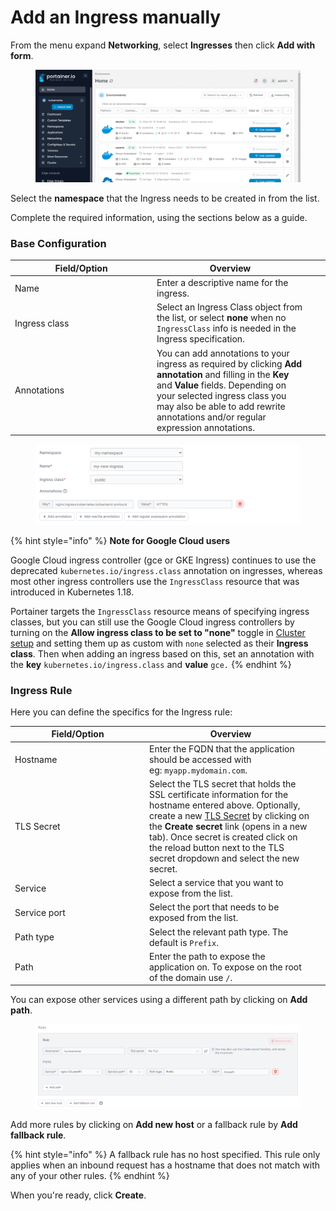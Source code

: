 # Add an Ingress manually

From the menu expand **Networking**, select **Ingresses** then click **Add with form**.

<figure><img src="../../../../.gitbook/assets/2.20-kubernetes-networking-ingresses-add.gif" alt=""><figcaption></figcaption></figure>

Select the **namespace** that the Ingress needs to be created in from the list.

Complete the required information, using the sections below as a guide.

### Base Configuration

<table><thead><tr><th width="213">Field/Option</th><th>Overview</th><th data-hidden></th><th data-hidden></th></tr></thead><tbody><tr><td>Name</td><td>Enter a descriptive name for the ingress.</td><td></td><td></td></tr><tr><td>Ingress class</td><td>Select an Ingress Class object from the list, or select <strong>none</strong> when no <code>IngressClass</code> info is needed in the Ingress specification.</td><td></td><td></td></tr><tr><td>Annotations</td><td>You can add annotations to your ingress as required by clicking <strong>Add annotation</strong> and filling in the <strong>Key</strong> and <strong>Value</strong> fields. Depending on your selected ingress class you may also be able to add rewrite annotations and/or regular expression annotations.</td><td></td><td></td></tr></tbody></table>

<figure><img src="../../../../.gitbook/assets/2.18-k8s-ingresses-add-name.png" alt=""><figcaption></figcaption></figure>

{% hint style="info" %}
**Note for Google Cloud users**

Google Cloud ingress controller (gce or GKE Ingress) continues to use the deprecated `kubernetes.io/ingress.class` annotation on ingresses, whereas most other ingress controllers use the `IngressClass` resource that was introduced in Kubernetes 1.18.

Portainer targets the `IngressClass` resource means of specifying ingress classes, but you can still use the Google Cloud ingress controllers by turning on the **Allow ingress class to be set to "none"** toggle in [Cluster setup](../../cluster/setup.md#ingress-controllers) and setting them up as custom with `none` selected as their **Ingress class**. Then when adding an ingress based on this, set an annotation with the **key** `kubernetes.io/ingress.class` and **value** `gce.`
{% endhint %}

### Ingress Rule

Here you can define the specifics for the Ingress rule:

<table><thead><tr><th width="201">Field/Option</th><th>Overview</th><th data-hidden></th></tr></thead><tbody><tr><td>Hostname</td><td>Enter the FQDN that the application should be accessed with<br>eg: <code>myapp.mydomain.com</code>.</td><td></td></tr><tr><td>TLS Secret</td><td>Select the TLS secret that holds the SSL certificate information for the hostname entered above. Optionally, create a new <a href="../../configurations/add-1.md">TLS Secret</a> by clicking on the <strong>Create secret</strong> link (opens in a new tab). Once secret is created click on the reload button next to the TLS secret dropdown and select the new secret.</td><td></td></tr><tr><td>Service</td><td>Select a service that you want to expose from the list.</td><td></td></tr><tr><td>Service port</td><td>Select the port that needs to be exposed from the list.</td><td></td></tr><tr><td>Path type</td><td>Select the relevant path type. The default is <code>Prefix</code>.</td><td></td></tr><tr><td>Path</td><td>Enter the path to expose the application on. To expose on the root of the domain use <code>/</code>.</td><td></td></tr></tbody></table>

You can expose other services using a different path by clicking on **Add path**.

<figure><img src="../../../../.gitbook/assets/2.19-kubernetes-ingress-create-rules.png" alt=""><figcaption></figcaption></figure>

Add more rules by clicking on **Add new host** or a fallback rule by **Add fallback rule**.

{% hint style="info" %}
A fallback rule has no host specified. This rule only applies when an inbound request has a hostname that does not match with any of your other rules.
{% endhint %}

When you're ready, click **Create**.
